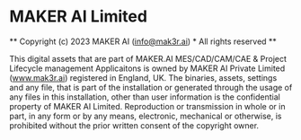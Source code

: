 MAKER AI Limited 
=======================
** Copyright (c) 2023 MAKER AI (info@mak3r.ai) * All rights reserved ** 

This digital assets that are part of MAKER.AI MES/CAD/CAM/CAE & Project Lifecycle management Applicaitons is owned by 
MAKER AI Private Limited (www.mak3r.ai) registered in England, UK. The binaries, assets, settings and any file, that is 
part of the installation or generated through the usage of any files in this installation, other than user information 
is the confidential property of MAKER AI Limited. Reproduction or transmission in whole or in part, in any form or by 
any means, electronic, mechanical or otherwise, is prohibited without the prior written consent of the copyright owner.